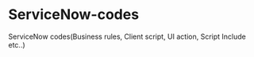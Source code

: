 # ServiceNow-codes
ServiceNow codes(Business rules, Client script, UI action, Script Include etc..)
